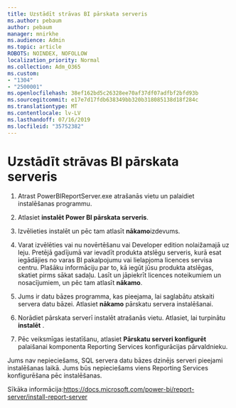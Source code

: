 ```yaml
---
title: Uzstādīt strāvas BI pārskata serveris
ms.author: pebaum
author: pebaum
manager: mnirkhe
ms.audience: Admin
ms.topic: article
ROBOTS: NOINDEX, NOFOLLOW
localization_priority: Normal
ms.collection: Adm_O365
ms.custom:
- "1304"
- "2500001"
ms.openlocfilehash: 38ef162bd5c26328ee70af37df07adfbf2bfd93b
ms.sourcegitcommit: e17e7d17fdb638349bb320b318085138d18f284c
ms.translationtype: MT
ms.contentlocale: lv-LV
ms.lasthandoff: 07/16/2019
ms.locfileid: "35752382"
---
```

# <a name="install-power-bi-report-server"></a>Uzstādīt strāvas BI pārskata serveris

1. Atrast PowerBIReportServer.exe atrašanās vietu un palaidiet instalēšanas programmu.

2. Atlasiet **instalēt Power BI pārskata serveris**.

3. Izvēlieties instalēt un pēc tam atlasīt **nākamo**izdevums.

4. Varat izvēlēties vai nu novērtēšanu vai Developer edition nolaižamajā uz leju.  Pretējā gadījumā var ievadīt produkta atslēgu serveris, kurā esat iegādājies no varas BI pakalpojumu vai lielapjoma licences servisa centru. Plašāku informāciju par to, kā iegūt jūsu produkta atslēgas, skatiet pirms sākat sadaļu. Lasīt un jāpiekrīt licences noteikumiem un nosacījumiem, un pēc tam atlasīt **nākamo**.

5. Jums ir datu bāzes programma, kas pieejama, lai saglabātu atskaiti servera datu bāzei. Atlasiet **nākamo** pārskatu servera instalēšanai.

6. Norādiet pārskata serverī instalēt atrašanās vietu. Atlasiet, lai turpinātu **instalēt** .

7. Pēc veiksmīgas iestatīšanu, atlasiet **Pārskatu serveri konfigurēt** palaišanai komponenta Reporting Services konfigurācijas pārvaldnieku.

Jums nav nepieciešams, SQL servera datu bāzes dzinējs serveri pieejami instalēšanas laikā. Jums būs nepieciešams viens Reporting Services konfigurēšana pēc instalēšanas.

Sīkāka informācija:https://docs.microsoft.com/power-bi/report-server/install-report-server
